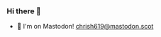 ### Hi there 👋

* 🐘 I'm on Mastodon! <a rel="me" href="https://mastodon.scot/@chrish619">chrish619@mastodon.scot</a>

<!--
**chrish619/chrish619** is a ✨ _special_ ✨ repository because its `README.md` (this file) appears on your GitHub profile.

Here are some ideas to get you started:

- 🔭 I’m currently working on ...
- 🌱 I’m currently learning ...
- 👯 I’m looking to collaborate on ...
- 🤔 I’m looking for help with ...
- 💬 Ask me about ...
- 📫 How to reach me: ...
- 😄 Pronouns: ...
- ⚡ Fun fact: ...
-->

